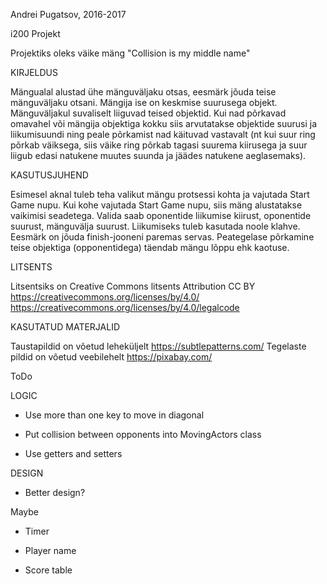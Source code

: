 Andrei Pugatsov, 2016-2017

i200 Projekt

Projektiks oleks väike mäng "Collision is my middle name"


KIRJELDUS

Mängualal alustad ühe mänguväljaku otsas, eesmärk jõuda teise mänguväljaku otsani.
Mängija ise on keskmise suurusega objekt. Mänguväljakul suvaliselt liiguvad teised objektid.
Kui nad põrkavad omavahel või mängija objektiga kokku siis arvutatakse objektide suurusi ja
liikumisuundi ning peale põrkamist nad käituvad vastavalt (nt kui suur ring põrkab väiksega,
siis väike ring põrkab tagasi suurema kiirusega ja suur liigub edasi natukene muutes suunda
ja jäädes natukene aeglasemaks).


KASUTUSJUHEND

Esimesel aknal tuleb teha valikut mängu protsessi kohta ja vajutada Start Game nupu. Kui kohe vajutada Start Game nupu,
siis mäng alustatakse vaikimisi seadetega.
Valida saab oponentide liikumise kiirust, oponentide suurust, mänguvälja suurust.
Liikumiseks tuleb kasutada noole klahve.
Eesmärk on jõuda finish-jooneni paremas servas.
Peategelase põrkamine teise objektiga (opponentidega) täendab mängu lõppu ehk kaotuse.


LITSENTS

Litsentsiks on Creative Commons litsents Attribution CC BY
https://creativecommons.org/licenses/by/4.0/
https://creativecommons.org/licenses/by/4.0/legalcode


KASUTATUD MATERJALID

Taustapildid on võetud leheküljelt https://subtlepatterns.com/
Tegelaste pildid on võetud veebilehelt https://pixabay.com/



ToDo

LOGIC

- Use more than one key to move in diagonal

- Put collision between opponents into MovingActors class

- Use getters and setters


DESIGN

- Better design?


Maybe

- Timer

- Player name

- Score table


